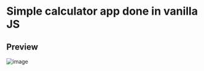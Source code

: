 # Simple calculator app done in vanilla JS

## Preview

![image](https://user-images.githubusercontent.com/119892695/214558453-cb473c17-0162-4d73-a30a-bc6389da26af.png)
